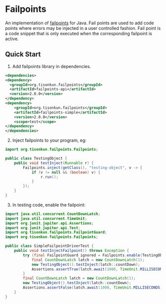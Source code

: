 # Failpoints

An implementation of [failpoints](http://www.freebsd.org/cgi/man.cgi?query=fail) for Java. Fail points are used to add code points where errors may be injected in a user controlled fashion. Fail point is a code snippet that is only executed when the corresponding failpoint is active.

## Quick Start

1. Add failpoints library in dependencies.

```xml
<dependencies>
<dependency>
  <groupId>org.tisonkun.failpoints</groupId>
  <artifactId>failpoints-api</artifactId>
  <version>2.0.0</version>
</dependency>
<dependency>
    <groupId>org.tisonkun.failpoints</groupId>
    <artifactId>failpoints-simple</artifactId>
    <version>2.0.0</version>
    <scope>test</scope>
</dependency>
</dependencies>
```

2. Inject failpoints to your program, eg:

```java
import org.tisonkun.failpoints.Failpoints;

public class TestingObject {
    public void testInject(Runnable r) {
        Failpoints.inject(getClass(), "testing-object", v -> {
            if (v != null && (boolean) v) {
                r.run();
            }
        });
    }
}
```

3. In testing code, enable the failpoint:

```java
import java.util.concurrent.CountDownLatch;
import java.util.concurrent.TimeUnit;
import org.junit.jupiter.api.Assertions;
import org.junit.jupiter.api.Test;
import org.tisonkun.failpoints.FailpointGuard;
import org.tisonkun.failpoints.Failpoints;

public class SimpleFailpointDriverTest {
    public void testInjectFailpoint() throws Exception {
        try (final FailpointGuard ignored = Failpoints.enable(TestingObject, "testing-object", true)) {
            final CountDownLatch latch = new CountDownLatch(1);
            new TestingObject().testInject(latch::countDown);
            Assertions.assertTrue(latch.await(1000, TimeUnit.MILLISECONDS));
        }
        final CountDownLatch latch = new CountDownLatch(1);
        new TestingObject().testInject(latch::countDown);
        Assertions.assertFalse(latch.await(1000, TimeUnit.MILLISECONDS));
    }
}
```

